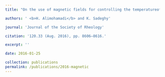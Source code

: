 ```yaml
---
title: "On the use of magnetic fields for controlling the temperatureof hot spots on porous plaques in stenosis arteries [[Link]](https://www.jstage.jst.go.jp/article/rheology/43/5/43_135/_article/-char/ja/)"

authors: ' <b>H. Alimohamadi</b> and K. Sadeghy'

journal: 'Journal of the Society of Rheology'

citation: '120.33 (Aug. 2016), pp. 8606–8616.'

excerpt: ''

date: 2016-01-25

collection: publications
permalink: /publications/2016-magnetic
---
```


<!-- *Special issue J. Andrew McCammon Feschrift. -->
